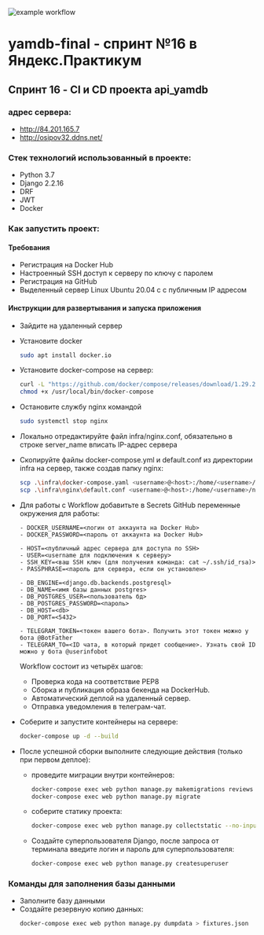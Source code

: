 ![example workflow](https://github.com/32aleksey32/yamdb_final/actions/workflows/yamdb_workflow.yml/badge.svg)
# yamdb-final - спринт №16 в Яндекс.Практикум
## Спринт 16 - CI и CD проекта api_yamdb

### адрес сервера:
- http://84.201.165.7
- http://osipov32.ddns.net/

### Стек технологий использованный в проекте:
- Python 3.7
- Django 2.2.16
- DRF
- JWT
- Docker

### Как запустить проект:
#### Требования

- Регистрация на Docker Hub
- Настроенный SSH доступ к серверу по ключу с паролем
- Регистрация на GitHub
- Выделенный сервер Linux Ubuntu 20.04 с с публичным IP адресом

#### Инструкции для развертывания и запуска приложения
- Зайдите на удаленный сервер
- Установите docker 
  ```bash
  sudo apt install docker.io
  ```

- Установите docker-compose на сервер:
  ```bash
  curl -L "https://github.com/docker/compose/releases/download/1.29.2/docker-compose-$(uname -s)-$(uname -m)" -o /usr/local/bin/docker-compose
  chmod +x /usr/local/bin/docker-compose
  ```

- Остановите службу nginx командой
  ```bash
  sudo systemctl stop nginx
  ```

- Локально отредактируйте файл infra/nginx.conf, обязательно в строке server_name вписать IP-адрес сервера
- Скопируйте файлы docker-compose.yml и default.conf из директории infra на сервер, также создав папку nginx:
  ```bash
  scp .\infra\docker-compose.yaml <username>@<host>:/home/<username>/docker-compose.yaml
  scp .\infra\nginx\default.conf <username>@<host>:/home/<username>/nginx/default.conf
  ```
- Для работы с Workflow добавитьте в Secrets GitHub переменные окружения для работы:
  ```
  - DOCKER_USERNAME=<логин от аккаунта на Docker Hub>
  - DOCKER_PASSWORD=<пароль от аккаунта на Docker Hub>

  - HOST=<публичный адрес сервера для доступа по SSH>
  - USER=<username для подключения к серверу> 
  - SSH_KEY=<ваш SSH ключ (для получения команда: cat ~/.ssh/id_rsa)>
  - PASSPHRASE=<пароль для сервера, если он установлен>

  - DB_ENGINE=<django.db.backends.postgresql>
  - DB_NAME=<имя базы данных postgres>
  - DB_POSTGRES_USER=<пользователь бд>
  - DB_POSTGRES_PASSWORD=<пароль>
  - DB_HOST=<db>
  - DB_PORT=<5432>

  - TELEGRAM_TOKEN=<токен вашего бота>. Получить этот токен можно у бота @BotFather
  - TELEGRAM_TO=<ID чата, в который придет сообщение>. Узнать свой ID можно у бота @userinfobot
  ```
  Workflow состоит из четырёх шагов:
    - Проверка кода на соответствие PEP8
    - Сборка и публикация образа бекенда на DockerHub.
    - Автоматический деплой на удаленный сервер.
    - Отправка уведомления в телеграм-чат.
     
- Соберите и запустите контейнеры на сервере:
  ```bash
  docker-compose up -d --build
  ```
- После успешной сборки выполните следующие действия (только при первом деплое):
    * проведите миграции внутри контейнеров:
      ```bash
      docker-compose exec web python manage.py makemigrations reviews
      docker-compose exec web python manage.py migrate
      ```
    * соберите статику проекта:
      ```bash
      docker-compose exec web python manage.py collectstatic --no-input
      ```  
    * Создайте суперпользователя Django, после запроса от терминала введите логин и пароль для суперпользователя:
      ```bash
      docker-compose exec web python manage.py createsuperuser
      ```

### Команды для заполнения базы данными
- Заполните базу данными
- Создайте резервную копию данных:
  ```bash
  docker-compose exec web python manage.py dumpdata > fixtures.json
  ```
